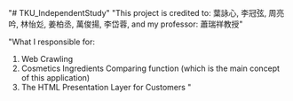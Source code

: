 "# TKU_IndependentStudy" 
"This project is credited to: 葉詠心, 李冠弦, 周亮吟, 林怡彣, 姜柏丞, 萬俊揚, 李岱蓉, and my professor: 蕭瑞祥教授"

"What I responsible for:
  1.  Web Crawling
  2.  Cosmetics Ingredients Comparing function (which is the main concept of this application)
  3.  The HTML Presentation Layer for Customers
"
